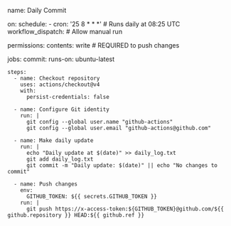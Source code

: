 name: Daily Commit

on:
  schedule:
    - cron: '25 8 * * *' # Runs daily at 08:25 UTC
  workflow_dispatch: # Allow manual run

permissions:
  contents: write  # REQUIRED to push changes

jobs:
  commit:
    runs-on: ubuntu-latest

    steps:
      - name: Checkout repository
        uses: actions/checkout@v4
        with:
          persist-credentials: false

      - name: Configure Git identity
        run: |
          git config --global user.name "github-actions"
          git config --global user.email "github-actions@github.com"

      - name: Make daily update
        run: |
          echo "Daily update at $(date)" >> daily_log.txt
          git add daily_log.txt
          git commit -m "Daily update: $(date)" || echo "No changes to commit"

      - name: Push changes
        env:
          GITHUB_TOKEN: ${{ secrets.GITHUB_TOKEN }}
        run: |
          git push https://x-access-token:${GITHUB_TOKEN}@github.com/${{ github.repository }} HEAD:${{ github.ref }}


